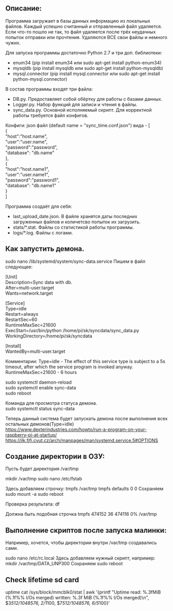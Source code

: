 Описание:
-----------------------
Программа загружает в базы данных информацию из локальных файлов. Каждый успешно считанный и отправленный файл удаляется. 
Если что-то пошло не так, то файл удаляется после трёх неудачных попыток отправки или прочтения. Удаляются ВСЕ свои файлы и немного чужих.

Для запуска программы достаточно Python 2.7 и три доп. библиотеки:
- enum34 (pip install enum34 или sudo apt-get install python-enum34)
- mysqldb (pip install mysqldb или sudo apt-get install python-mysqldb)
- mysql.connector (pip install mysql.connector или sudo apt-get install python-mysql.connector)

В состав программы входят три файла:
- DB.py. 			Предоставляет собой обёртку для работы с базами данных.
- Logger.py. 		Набор функций для записи и чтения в файлы.
- sync_data.py.		Основной исполняемый скрипт. Для корректной работы требуется файл конфигов.

Конфиги:
json файл (default name = "sync_time.conf.json") вида - 
[    
  {  
    "host":"host.name",  
    "user":"user.name",  
    "password":"password",  
    "database": "db.name"  
  },  
  {  
    "host":"host.name1",  
    "user":"user.name1",  
    "password":"password1",  
    "database": "db.name1"  
  }  
]

Программа создаёт для себя:
- last_upload_date.json.		В файле хранятся даты последних загруженных файлов и количетсво попыток их загрузить.
- stats/*.stat.					Файлы со статистикой работы программы.
- logs/*.log.					Файлы с логами.


Как запустить демона.  
----------------------------------------
sudo nano /lib/systemd/system/sync-data.service
Пишем в файл следующее:
  
[Unit]  
Description=Sync data with db.  
After=multi-user.target  
Wants=network.target  
  
[Service]  
Type=idle  
Restart=always   
RestartSec=60  
RuntimeMaxSec=21600  
ExecStart=/usr/bin/python /home/pi/sk/syncdata/sync_data.py  
WorkingDirectory=/home/pi/sk/syncdata  
  
[Install]  
WantedBy=multi-user.target   
  
  
Комментарии:
Type=idle - The effect of this service type is subject to a 5s timeout, after which the service program is invoked anyway.
RuntimeMaxSec=21600 - 6 hours 
 
sudo systemctl daemon-reload  
sudo systemctl enable sync-data  
sudo reboot  
  
Команда для просмотра статуса демона.  
sudo systemctl status sync-data

Теперь данный система будет запускать демона после выполнения всех остальных демонов(Type=idle)  
https://www.dexterindustries.com/howto/run-a-program-on-your-raspberry-pi-at-startup/  
https://jlk.fjfi.cvut.cz/arch/manpages/man/systemd.service.5#OPTIONS  


Создание директории в ОЗУ:
------------------------------------------------------------------
Пусть будет директория /var/tmp

mkdir /var/tmp
sudo nano /etc/fstab

Здесь добавляем строчку:
tmpfs /var/tmp tmpfs defaults 0 0
Сохраняем
sudo mount -a
sudo reboot

Проверка результата:
df

Должна быть подобная строчка
tmpfs   474152   36   474116   0%   /var/tmp


Выполнение скриптов после запуска малинки:
-----------------------------------------------------------------
Например, хочется, чтобы директории внутри /var/tmp создавались сами.

sudo nano /etc/rc.local
Здесь добавляем нужный скрипт, например:
mkdir /var/tmp/DATA_UNP300
Сохраняем
sudo reboot


Check lifetime sd card
----------------------
uptime
cat /sys/block/mmcblk0/stat | awk '{printf "Uptime read: %.3fMiB (%.1f%% I/Os merged) written: %.3f MiB (%.1f%% I/Os merged)\n", $3*512/1048576, $2/$1*100, $7*512/1048576, $6/$5*100}'
